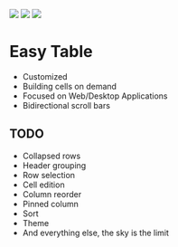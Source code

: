 [![](https://img.shields.io/pub/v/easy_table.svg)](https://pub.dev/packages/easy_table) [![](https://img.shields.io/badge/Flutter-%E2%9D%A4-red)](https://flutter.dev/) ![](https://img.shields.io/badge/final%20version-as%20soon%20as%20possible-blue)

# Easy Table

* Customized
* Building cells on demand
* Focused on Web/Desktop Applications
* Bidirectional scroll bars

## TODO

* Collapsed rows
* Header grouping
* Row selection
* Cell edition
* Column reorder
* Pinned column
* Sort
* Theme
* And everything else, the sky is the limit